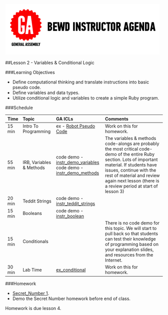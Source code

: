 
![GeneralAssemb.ly](../assets/ICL_icons/instr_agenda.png)


##Lesson 2 - Variables & Conditional Logic

###Learning Objectives


*	Define computational thinking and translate instructions into basic pseudo code.
*	Define variables and data types.
*	Utilize conditional logic and variables to create a simple Ruby program.


###Schedule


| Time        | Topic| GA ICLs| Comments |
| ------------- |:-------------|:-------------------|:-------------------|
| 15 min | Intro To Programming | ex - [Robot Pseudo Code](instr_exercise_notes.md) | Work on this for homework. |
| 55 min | IRB, Variables & Methods | code demo - [instr_demo_variables](instr_code_demos/instr_demo_variables.rb)<br/> code demo -[instr_demo_methods](instr_code_demos/instr_demo_methods.rb)| The variables & methods code-alongs are probably the most critical code-demo of the entire Ruby section. Lots of important material. If students have issues, continue with the rest of material and review again next lesson (there is a review period at start of lesson 3) |
| 20 min | Teddit Strings | code demo - [instr_teddit_strings](instr_code_demos/instr_teddit_strings.rb)| |
| 15 min | Booleans | code demo - [instr_boolean](instr_code_demos/instr_boolean.rb) | |
| 15 min | Conditionals |  | There is no code demo for this topic. We will start to pull back so that students can test their knowledge of programming based on your explanation slides, and resources from the Internet. |
| 30 min | Lab Time | [ex_conditional](instr_exercise_notes) | Work on this for homework. |


###Homework

-	[Secret_Number 1](homework/HW_01.rb).
-	Demo the Secret Number homework before end of class.

Homework is due lesson 4.
